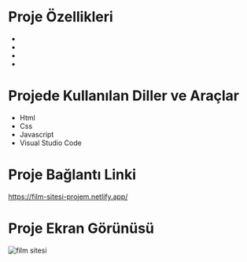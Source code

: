 # Proje Özellikleri

<ul>
  <li></li>
  <li></li>
  <li></li>
  <li></li>
 
</ul>

# Projede Kullanılan Diller ve Araçlar

<ul>
  <li>Html</li>
  <li>Css</li>
  <li> Javascript</li>
  <li>Visual Studio Code</li>
 
</ul>

# Proje Bağlantı Linki
https://film-sitesi-projem.netlify.app/



# Proje Ekran Görünüsü
![film sitesi](https://github.com/mehmet-adgzl22/film-sitesi-proje/assets/169144147/2e50e434-db92-4a98-a054-23d9ca1f6973)





